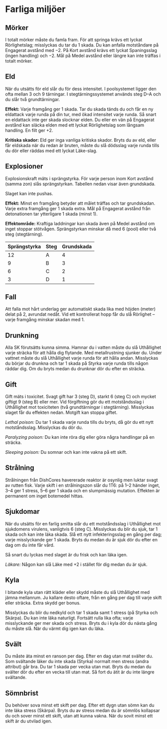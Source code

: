 # Farliga miljöer

## Mörker
I totalt mörker måste du famla fram. För att springa krävs ett lyckat Rörlighetslag; misslyckas du tar du 1 skada. Du kan anfalla motståndare på Engagerat avstånd med −2. På Kort avstånd krävs ett lyckat Spaningsslag (ingen handling) och −2. Mål på Medel avstånd eller längre kan inte träffas i totalt mörker.

## Eld
När du utsätts för eld slår du för dess intensitet. I poolsystemet ligger den ofta mellan 3 och 9 tärningar. I stegtärningssystemet används steg D–A och du slår två grundtärningar.

**Effekt:** Varje framgång ger 1 skada. Tar du skada tänds du och får en ny eldattack varje runda på din tur, med ökad intensitet varje runda. Så snart en eldattack inte ger skada slocknar elden. Du eller en vän på Engagerat avstånd kan släcka elden med ett lyckat Rörlighetslag som långsam handling. En filt ger +2.

**Kritiska skador:** Eld ger inga vanliga kritiska skador. Bryts du av eld, eller får eldskada när du redan är bruten, måste du slå dödsslag varje runda tills du dör eller räddas med ett lyckat Läke-slag.

## Explosioner
Explosionskraft mäts i sprängstyrka. För varje person inom Kort avstånd (samma zon) slås sprängstyrkan. Tabellen nedan visar även grundskada.

Slaget kan inte pushas.

**Effekt:** Minst en framgång betyder att målet träffas och tar grundskadan. Varje extra framgång ger 1 skada extra. Mål på Engagerat avstånd från detonationen tar ytterligare 1 skada (minst 1).

**Effektområde:** Kraftiga laddningar kan skada även på Medel avstånd om inget stoppar stötvågen. Sprängstyrkan minskar då med 6 (pool) eller två steg (stegtärning).

| Sprängstyrka | Steg | Grundskada |
|--------------|------|------------|
| 12 | A | 4 |
| 9 | B | 3 |
| 6 | C | 2 |
| 3 | D | 1 |

## Fall
Att falla mot hårt underlag ger automatiskt skada lika med höjden (meter) delat på 2, avrundat nedåt. Vid ett kontrollerat hopp får du slå Rörlighet – varje framgång minskar skadan med 1.

## Drunkning
Alla SK förutsätts kunna simma. Hamnar du i vatten måste du slå Uthållighet varje sträcka för att hålla dig flytande. Med metallrustning sjunker du. Under vattnet måste du slå Uthållighet varje runda för att hålla andan. Misslyckas du börjar du drunkna och tar 1 skada på Styrka varje runda tills någon räddar dig. Om du bryts medan du drunknar dör du efter en sträcka.

## Gift
Gift mäts i toxicitet. Svagt gift har 3 (steg D), starkt 6 (steg C) och mycket giftigt 9 (steg B) eller mer. Vid förgiftning gör du ett motståndsslag i Uthållighet mot toxiciteten (två grundtärningar i stegtärning). Misslyckas slaget får du effekten nedan. Motgift kan stoppa giftet.

*Lethal poison:* Du tar 1 skada varje runda tills du bryts, då gör du ett nytt motståndsslag. Misslyckas du dör du.

*Paralyzing poison:* Du kan inte röra dig eller göra några handlingar på en sträcka.

*Sleeping poison:* Du somnar och kan inte vakna på ett skift.
## Strålning
Strålningen från DishCores havererade reaktor är osynlig men luktar svagt av rutten fisk. Varje skift i en strålningszon slår du 1T6: på 1–2 händer inget, 3–4 ger 1 stress, 5–6 ger 1 skada och en slumpmässig mutation. Effekten är permanent om inget botemedel hittas.

## Sjukdomar
När du utsätts för en farlig smitta slår du ett motståndsslag i Uthållighet mot sjukdomens virulens, vanligtvis 6 (steg C). Misslyckas du blir du sjuk, tar 1 skada och kan inte läka skada. Slå ett nytt infekteringsslag en gång per dag; varje misslyckande ger 1 skada. Bryts du medan du är sjuk dör du efter en dag om du inte får vård.

Så snart du lyckas med slaget är du frisk och kan läka igen.

*Läkare:* Någon kan slå Läke med +2 i stället för dig medan du är sjuk.

## Kyla
I bitande kyla utan rätt kläder eller skydd måste du slå Uthållighet med jämna mellanrum. Ju kallare desto oftare, från en gång per dag till varje skift eller sträcka. Extra skydd ger bonus.

Misslyckas du blir du nedkyld och tar 1 skada samt 1 stress (på Styrka och Skärpa). Du kan inte läka naturligt. Fortsätt rulla lika ofta; varje misslyckande ger mer skada och stress. Bryts du i kyla dör du nästa gång du måste slå. När du värmt dig igen kan du läka.

## Svält
Du måste äta minst en ranson per dag. Efter en dag utan mat svälter du. Som svältande läker du inte skada (Styrka) normalt men stress (andra attribut) går bra. Du tar 1 skada per vecka utan mat. Bryts du medan du svälter dör du efter en vecka till utan mat. Så fort du ätit är du inte längre svältande.

## Sömnbrist
Du behöver sova minst ett skift per dag. Efter ett dygn utan sömn kan du inte läka stress (Skärpa). Bryts du av stress medan du är sömnlös kollapsar du och sover minst ett skift, utan att kunna vakna. När du sovit minst ett skift är du utvilad igen.

